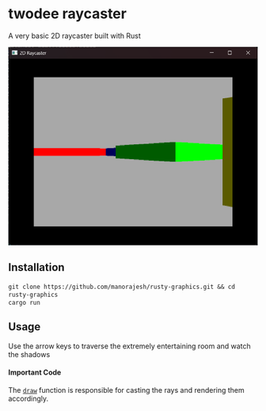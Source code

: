 # twodee raycaster
A very basic 2D raycaster built with Rust

![Demo picture](https://github.com/manorajesh/rusty-graphics/blob/image_maps/images/demo.png)

## Installation
```
git clone https://github.com/manorajesh/rusty-graphics.git && cd rusty-graphics
cargo run
```

## Usage
Use the arrow keys to traverse the extremely entertaining room and watch the shadows

#### Important Code
The [`draw`](https://github.com/manorajesh/rusty-graphics/blob/cdf31fba1238801ae4804fe2ce98fec9d935985d/src/raycaster.rs#L147-L207) function is responsible for casting the rays and rendering them accordingly.
